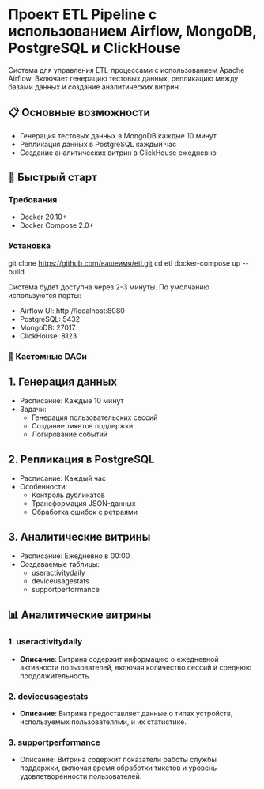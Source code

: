 # Проект ETL Pipeline с использованием Airflow, MongoDB, PostgreSQL и ClickHouse

Система для управления ETL-процессами с использованием Apache Airflow. Включает генерацию тестовых данных, репликацию между базами данных и создание аналитических витрин.

## 📋 Основные возможности

- Генерация тестовых данных в MongoDB каждые 10 минут
- Репликация данных в PostgreSQL каждый час
- Создание аналитических витрин в ClickHouse ежедневно

## 🚀 Быстрый старт

### Требования
- Docker 20.10+
- Docker Compose 2.0+

### Установка
git clone https://github.com/вашеимя/etl.git
cd etl
docker-compose up --build


Система будет доступна через 2-3 минуты. По умолчанию используются порты:

- Airflow UI: http://localhost:8080
- PostgreSQL: 5432
- MongoDB: 27017
- ClickHouse: 8123

### 🔄 Кастомные DAGи
## 1. Генерация данных  
- Расписание: Каждые 10 минут  
- Задачи:  
  - Генерация пользовательских сессий  
  - Создание тикетов поддержки  
  - Логирование событий  

## 2. Репликация в PostgreSQL  
- Расписание: Каждый час  
- Особенности:  
  - Контроль дубликатов  
  - Трансформация JSON-данных  
  - Обработка ошибок с ретраями  

## 3. Аналитические витрины  
- Расписание: Ежедневно в 00:00  
- Создаваемые таблицы:  
  - useractivitydaily  
  - deviceusagestats  
  - supportperformance  

## 📊 Аналитические витрины

### 1. useractivitydaily
- **Описание**: Витрина содержит информацию о ежедневной активности пользователей, включая количество сессий и среднюю продолжительность.

### 2. deviceusagestats
- **Описание**: Витрина предоставляет данные о типах устройств, используемых пользователями, и их статистике.

### 3. supportperformance
- Описание: Витрина содержит показатели работы службы поддержки, включая время обработки тикетов и уровень удовлетворенности пользователей.
